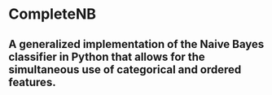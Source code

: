 # CompleteNB
A generalized implementation of the Naive Bayes classifier in Python that allows for the simultaneous use of categorical and ordered features.
---
